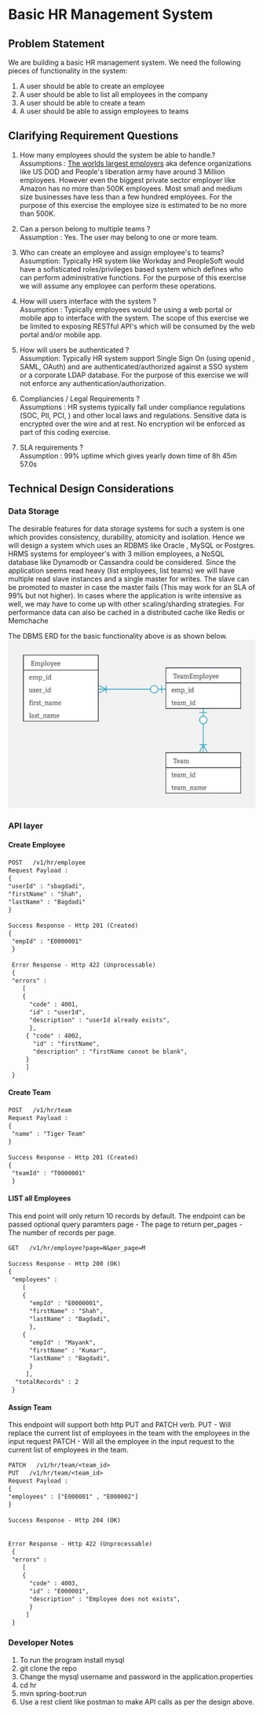 # Basic HR Management System

## Problem Statement

We are building a basic HR management system. We need the following pieces of functionality in the system:
1. A user should be able to create an employee
2. A user should be able to list all employees in the company
3. A user should be able to create a team
4. A user should be able to assign employees to teams

## Clarifying Requirement Questions

1. How many employees should the system be able to handle.?  
Assumptions : [The worlds largest employers](https://en.wikipedia.org/wiki/List_of_largest_employers) aka defence
organizations like US DOD and People's liberation army have around 3 Million employees.
However even the biggest private sector employer like Amazon has no more than 500K employees. Most small and medium size businesses have less than a few hundred employees.
For the purpose of this exercise the employee size is estimated to be no more than 500K.

2. Can a person belong to multiple teams ?  
Assumption : Yes. The user may belong to one or more team.

3. Who can create an employee and assign employee's to teams?  
Assumption: Typically HR system like Workday and PeopleSoft would have a sofisticated roles/privileges based system which defines
who can perform administrative functions. For the purpose of this exercise we will assume any employee can perform these operations.

4. How will users interface with the system ?  
Assumption : Typically employees would be using a web portal or mobile app to interface with the system.
The scope of this exercise we be limited to exposing RESTful API's which will be consumed by the web portal and/or mobile app.

5. How will users be authenticated ?  
Assumption: Typically HR system support Single Sign On (using openid , SAML, OAuth) and are authenticated/authorized against
a SSO system or a corporate LDAP database.
For the purpose of this exercise we will not enforce any authentication/authorization.

6. Compliancies / Legal Requirements ?  
Assumptions : HR systems typically fall under compliance regulations (SOC, PII, PCI, ) and other local laws and regulations.
Sensitive data is encrypted over the wire and at rest. No encryption wil be enforced as part of this coding exercise.

7. SLA requirements ?  
Assumption : 99% uptime which gives yearly down time of 8h 45m 57.0s


## Technical Design Considerations

### Data Storage
The desirable features for data storage systems for such a system is one which
provides consistency, durability, atomicity and isolation. Hence we will design a system which uses an RDBMS like
Oracle , MySQL or Postgres. HRMS systems for employeer's with 3 million employees, a NoSQL database like Dynamodb or Cassandra could be considered.
Since the application seems read heavy (list employees, list teams) we will have multiple read slave instances and a single master for writes.
The slave can be promoted to master in case the master fails (This may work for an SLA of 99% but not higher).
In cases where the application is write intensive as well, we may have to come up with other scaling/sharding strategies.
For performance data can also be cached in a distributed cache like Redis or Memchache

The DBMS ERD for the basic functionality above is as shown below.
![ERD](./basicHR.jpg)


### API layer

#### Create Employee
```
POST   /v1/hr/employee
Request Payload :
{
"userId" : "sbagdadi",
"firstName" : "Shah",
"lastName" : "Bagdadi"
}

Success Response - Http 201 (Created)
{
 "empId" : "E0000001"
 }

 Error Response - Http 422 (Unprocessable)
 {
 "errors" :
    [
    {
      "code" : 4001,
      "id" : "userId",
      "description" : "userId already exists",
      },
     { "code" : 4002,
       "id" : "firstName",
       "description" : "firstName cannot be blank",
     }
     ]
 }
```


#### Create Team
```
POST   /v1/hr/team
Request Payload :
{
 "name" : "Tiger Team"
}

Success Response - Http 201 (Created)
{
 "teamId" : "T0000001"
 }

```

#### LIST all Employees
This end point will only return 10 records by default.
The endpoint can be passed optional query paramters
page - The page to return
per_pages - The number of records per page.
```
GET   /v1/hr/employee?page=N&per_page=M

Success Response - Http 200 (OK)
{
 "employees" :
    [
    {
      "empId" : "E0000001",
      "firstName" : "Shah",
      "lastName" : "Bagdadi",
      },
    {
      "empId" : "Mayank",
      "firstName" : "Kumar",
      "lastName" : "Bagdadi",
      }
     ],
  "totalRecords" : 2
 }

```


#### Assign Team
This endpoint will support both http PUT and PATCH verb.
PUT - Will replace the current list of employees in the team with the employees in the input request
PATCH - Will all the employee in the input request to the current list of employees in the team.

```
PATCH   /v1/hr/team/<team_id>
PUT   /v1/hr/team/<team_id>
Request Payload :
{
"employees" : ["E000001" , "E000002"]
}

Success Response - Http 204 (OK)


Error Response - Http 422 (Unprocessable)
 {
 "errors" :
    [
    {
      "code" : 4003,
      "id" : "E000001",
      "description" : "Employee does not exists",
      }
     ]
 }
```

### Developer Notes
1. To run the program install mysql
2. git clone the repo
3. Change the mysql username and password in the application.properties
4. cd hr
5. mvn spring-boot:run 
6. Use a rest client like postman to make API calls as per the design above.

